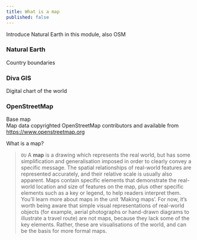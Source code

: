 ```yaml
---
title: What is a map
published: false
---
```


Introduce Natural Earth in this module, also OSM

### Natural Earth
Country boundaries

### Diva GIS
Digital chart of the world

### OpenStreetMap
Base map  
Map data copyrighted OpenStreetMap contributors and available from https://www.openstreetmap.org



What is a map?



> ```OU``` A **map** is a drawing which represents the real world, but has some
simplification and generalisation imposed in order to clearly convey a
specific message. The spatial relationships of real-world features are
represented accurately, and their relative scale is usually also
apparent. Maps contain specific elements that demonstrate the real-world
location and size of features on the map, plus other specific elements
such as a key or legend, to help readers interpret them. You’ll learn
more about maps in the unit ‘Making maps’. For now, it’s worth being
aware that simple visual representations of real-world objects (for
example, aerial photographs or hand-drawn diagrams to illustrate a
travel route) are not maps, because they lack some of the key elements.
Rather, these are visualisations of the world, and can be the basis for
more formal maps.